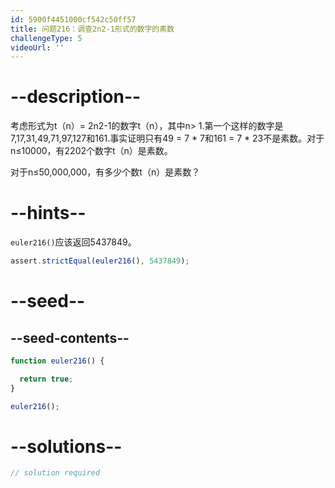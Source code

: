 ```yaml
---
id: 5900f4451000cf542c50ff57
title: 问题216：调查2n2-1形式的数字的素数
challengeType: 5
videoUrl: ''
---
```


# --description--

考虑形式为t（n）= 2n2-1的数字t（n），其中n> 1.第一个这样的数字是7,17,31,49,71,97,127和161.事实证明只有49 = 7 \* 7和161 = 7 \* 23不是素数。对于n≤10000，有2202个数字t（n）是素数。

对于n≤50,000,000，有多少个数t（n）是素数？

# --hints--

`euler216()`应该返回5437849。

```js
assert.strictEqual(euler216(), 5437849);
```

# --seed--

## --seed-contents--

```js
function euler216() {

  return true;
}

euler216();
```

# --solutions--

```js
// solution required
```

